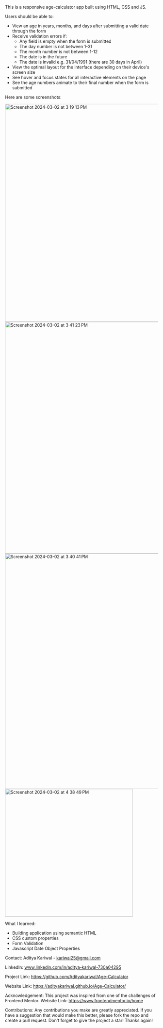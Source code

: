 This is a responsive age-calculator app built using HTML, CSS and JS.

Users should be able to:
- View an age in years, months, and days after submitting a valid date through the form
- Receive validation errors if:
  - Any field is empty when the form is submitted
  - The day number is not between 1-31
  - The month number is not between 1-12
  - The date is in the future
  - The date is invalid e.g. 31/04/1991 (there are 30 days in April)
- View the optimal layout for the interface depending on their device's screen size
- See hover and focus states for all interactive elements on the page
- See the age numbers animate to their final number when the form is submitted

Here are some screenshots:

<img width="718" alt="Screenshot 2024-03-02 at 3 19 13 PM" src="https://github.com/Adityakariwal/Age-Calculator/assets/148490327/2a9f143f-d885-4747-b66e-1536a45b0f80">
<img width="763" alt="Screenshot 2024-03-02 at 3 41 23 PM" src="https://github.com/Adityakariwal/Age-Calculator/assets/148490327/afda493d-54cf-4b36-b162-022ef1b73576">
<img width="776" alt="Screenshot 2024-03-02 at 3 40 41 PM" src="https://github.com/Adityakariwal/Age-Calculator/assets/148490327/a72a0b94-e8b4-4851-9969-8c80ccb2bb8f">
<img width="421" alt="Screenshot 2024-03-02 at 4 38 49 PM" src="https://github.com/Adityakariwal/Age-Calculator/assets/148490327/6955de0d-55e4-4926-9e49-7d974069d4a9">

What I learned:
 - Building application using semantic HTML
 - CSS custom properties
 - Form Validation
 - Javascript Date Object Properties


Contact:
Aditya Kariwal - kariwal25@gmail.com 

LinkedIn: www.linkedin.com/in/aditya-kariwal-730a04295

Project Link: https://github.com/Adityakariwal/Age-Calculator

Website Link: https://adityakariwal.github.io/Age-Calculator/


Acknowledgement:
This project was inspired from one of the challenges of Frontend Mentor. 
 Website Link: https://www.frontendmentor.io/home

Contributions:
Any contributions you make are greatly appreciated.
If you have a suggestion that would make this better, please fork the repo and create a pull request. 
Don't forget to give the project a star! Thanks again!
